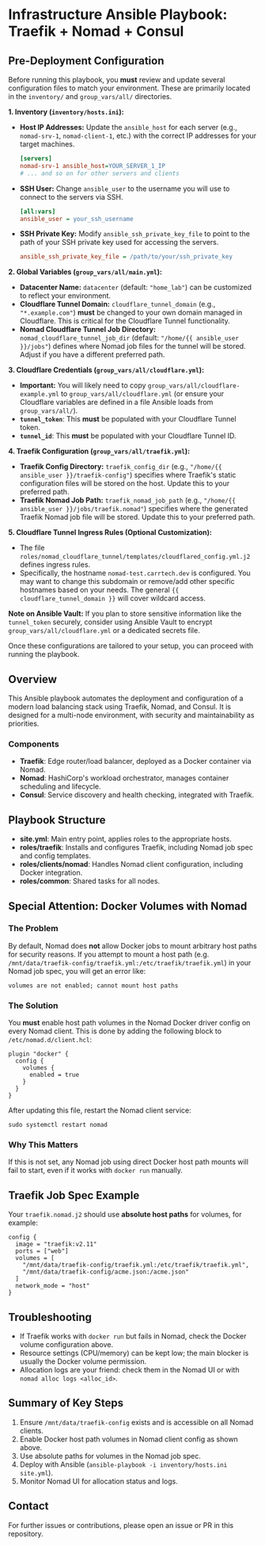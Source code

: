 # Infrastructure Ansible Playbook: Traefik + Nomad + Consul

## Pre-Deployment Configuration

Before running this playbook, you **must** review and update several configuration files to match your environment. These are primarily located in the `inventory/` and `group_vars/all/` directories.

**1. Inventory (`inventory/hosts.ini`):**
   - **Host IP Addresses:** Update the `ansible_host` for each server (e.g., `nomad-srv-1`, `nomad-client-1`, etc.) with the correct IP addresses for your target machines.
     ```ini
     [servers]
     nomad-srv-1 ansible_host=YOUR_SERVER_1_IP
     # ... and so on for other servers and clients
     ```
   - **SSH User:** Change `ansible_user` to the username you will use to connect to the servers via SSH.
     ```ini
     [all:vars]
     ansible_user = your_ssh_username
     ```
   - **SSH Private Key:** Modify `ansible_ssh_private_key_file` to point to the path of your SSH private key used for accessing the servers.
     ```ini
     ansible_ssh_private_key_file = /path/to/your/ssh_private_key
     ```

**2. Global Variables (`group_vars/all/main.yml`):**
   - **Datacenter Name:** `datacenter` (default: `"home_lab"`) can be customized to reflect your environment.
   - **Cloudflare Tunnel Domain:** `cloudflare_tunnel_domain` (e.g., `"*.example.com"`) **must** be changed to your own domain managed in Cloudflare. This is critical for the Cloudflare Tunnel functionality.
   - **Nomad Cloudflare Tunnel Job Directory:** `nomad_cloudflare_tunnel_job_dir` (default: `"/home/{{ ansible_user }}/jobs"`) defines where Nomad job files for the tunnel will be stored. Adjust if you have a different preferred path.

**3. Cloudflare Credentials (`group_vars/all/cloudflare.yml`):**
   - **Important:** You will likely need to copy `group_vars/all/cloudflare-example.yml` to `group_vars/all/cloudflare.yml` (or ensure your Cloudflare variables are defined in a file Ansible loads from `group_vars/all/`).
   - **`tunnel_token`**: This **must** be populated with your Cloudflare Tunnel token.
   - **`tunnel_id`**: This **must** be populated with your Cloudflare Tunnel ID.

**4. Traefik Configuration (`group_vars/all/traefik.yml`):**
   - **Traefik Config Directory:** `traefik_config_dir` (e.g., `"/home/{{ ansible_user }}/traefik-config"`) specifies where Traefik's static configuration files will be stored on the host. Update this to your preferred path.
   - **Traefik Nomad Job Path:** `traefik_nomad_job_path` (e.g., `"/home/{{ ansible_user }}/jobs/traefik.nomad"`) specifies where the generated Traefik Nomad job file will be stored. Update this to your preferred path.

**5. Cloudflare Tunnel Ingress Rules (Optional Customization):**
   - The file `roles/nomad_cloudflare_tunnel/templates/cloudflared_config.yml.j2` defines ingress rules.
   - Specifically, the hostname `nomad-test.carrtech.dev` is configured. You may want to change this subdomain or remove/add other specific hostnames based on your needs. The general `{{ cloudflare_tunnel_domain }}` will cover wildcard access.

**Note on Ansible Vault:** If you plan to store sensitive information like the `tunnel_token` securely, consider using Ansible Vault to encrypt `group_vars/all/cloudflare.yml` or a dedicated secrets file.

Once these configurations are tailored to your setup, you can proceed with running the playbook.

## Overview
This Ansible playbook automates the deployment and configuration of a modern load balancing stack using Traefik, Nomad, and Consul. It is designed for a multi-node environment, with security and maintainability as priorities.

### Components
- **Traefik**: Edge router/load balancer, deployed as a Docker container via Nomad.
- **Nomad**: HashiCorp's workload orchestrator, manages container scheduling and lifecycle.
- **Consul**: Service discovery and health checking, integrated with Traefik.

## Playbook Structure
- **site.yml**: Main entry point, applies roles to the appropriate hosts.
- **roles/traefik**: Installs and configures Traefik, including Nomad job spec and config templates.
- **roles/clients/nomad**: Handles Nomad client configuration, including Docker integration.
- **roles/common**: Shared tasks for all nodes.

## Special Attention: Docker Volumes with Nomad

### The Problem
By default, Nomad does **not** allow Docker jobs to mount arbitrary host paths for security reasons. If you attempt to mount a host path (e.g. `/mnt/data/traefik-config/traefik.yml:/etc/traefik/traefik.yml`) in your Nomad job spec, you will get an error like:

```
volumes are not enabled; cannot mount host paths
```

### The Solution
You **must** enable host path volumes in the Nomad Docker driver config on every Nomad client. This is done by adding the following block to `/etc/nomad.d/client.hcl`:

```hcl
plugin "docker" {
  config {
    volumes {
      enabled = true
    }
  }
}
```
After updating this file, restart the Nomad client service:

```
sudo systemctl restart nomad
```

### Why This Matters
If this is not set, any Nomad job using direct Docker host path mounts will fail to start, even if it works with `docker run` manually.

## Traefik Job Spec Example
Your `traefik.nomad.j2` should use **absolute host paths** for volumes, for example:

```hcl
config {
  image = "traefik:v2.11"
  ports = ["web"]
  volumes = [
    "/mnt/data/traefik-config/traefik.yml:/etc/traefik/traefik.yml",
    "/mnt/data/traefik-config/acme.json:/acme.json"
  ]
  network_mode = "host"
}
```

## Troubleshooting
- If Traefik works with `docker run` but fails in Nomad, check the Docker volume configuration above.
- Resource settings (CPU/memory) can be kept low; the main blocker is usually the Docker volume permission.
- Allocation logs are your friend: check them in the Nomad UI or with `nomad alloc logs <alloc_id>`.

## Summary of Key Steps
1. Ensure `/mnt/data/traefik-config` exists and is accessible on all Nomad clients.
2. Enable Docker host path volumes in Nomad client config as shown above.
3. Use absolute paths for volumes in the Nomad job spec.
4. Deploy with Ansible (`ansible-playbook -i inventory/hosts.ini site.yml`).
5. Monitor Nomad UI for allocation status and logs.

## Contact
For further issues or contributions, please open an issue or PR in this repository.
